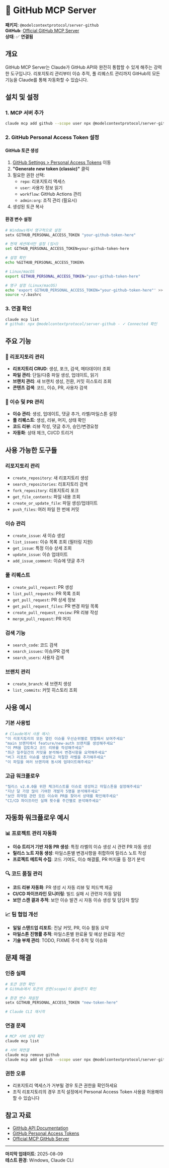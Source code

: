 # 🐙 GitHub MCP Server

**패키지**: `@modelcontextprotocol/server-github`  
**GitHub**: [Official GitHub MCP Server](https://github.com/modelcontextprotocol/servers/tree/main/src/github)  
**상태**: ✅ **연결됨**  

## 개요

GitHub MCP Server는 Claude가 GitHub API와 완전히 통합할 수 있게 해주는 강력한 도구입니다. 리포지토리 관리부터 이슈 추적, 풀 리퀘스트 관리까지 GitHub의 모든 기능을 Claude를 통해 자동화할 수 있습니다.

## 설치 및 설정

### 1. MCP 서버 추가
```bash
claude mcp add github --scope user npx @modelcontextprotocol/server-github
```

### 2. GitHub Personal Access Token 설정

#### GitHub 토큰 생성
1. [GitHub Settings > Personal Access Tokens](https://github.com/settings/tokens) 이동
2. **"Generate new token (classic)"** 클릭
3. 필요한 권한 선택:
   - `repo`: 리포지토리 액세스
   - `user`: 사용자 정보 읽기
   - `workflow`: GitHub Actions 관리
   - `admin:org`: 조직 관리 (필요시)
4. 생성된 토큰 복사

#### 환경 변수 설정
```bash
# Windows에서 영구적으로 설정
setx GITHUB_PERSONAL_ACCESS_TOKEN "your-github-token-here"

# 현재 세션에서만 설정 (임시)
set GITHUB_PERSONAL_ACCESS_TOKEN=your-github-token-here

# 설정 확인
echo %GITHUB_PERSONAL_ACCESS_TOKEN%

# Linux/macOS
export GITHUB_PERSONAL_ACCESS_TOKEN="your-github-token-here"

# 영구 설정 (Linux/macOS)
echo 'export GITHUB_PERSONAL_ACCESS_TOKEN="your-github-token-here"' >> ~/.bashrc
source ~/.bashrc
```

### 3. 연결 확인
```bash
claude mcp list
# github: npx @modelcontextprotocol/server-github - ✓ Connected 확인
```

## 주요 기능

### 🏢 리포지토리 관리
- **리포지토리 CRUD**: 생성, 포크, 검색, 메타데이터 조회
- **파일 관리**: 단일/다중 파일 생성, 업데이트, 읽기
- **브랜치 관리**: 새 브랜치 생성, 전환, 커밋 히스토리 조회
- **콘텐츠 검색**: 코드, 이슈, PR, 사용자 검색

### 🎯 이슈 및 PR 관리
- **이슈 관리**: 생성, 업데이트, 댓글 추가, 라벨/마일스톤 설정
- **풀 리퀘스트**: 생성, 리뷰, 머지, 상태 확인
- **코드 리뷰**: 리뷰 작성, 댓글 추가, 승인/변경요청
- **자동화**: 상태 체크, CI/CD 트리거

## 사용 가능한 도구들

### 리포지토리 관리
- `create_repository`: 새 리포지토리 생성
- `search_repositories`: 리포지토리 검색
- `fork_repository`: 리포지토리 포크
- `get_file_contents`: 파일 내용 조회
- `create_or_update_file`: 파일 생성/업데이트
- `push_files`: 여러 파일 한 번에 커밋

### 이슈 관리
- `create_issue`: 새 이슈 생성
- `list_issues`: 이슈 목록 조회 (필터링 지원)
- `get_issue`: 특정 이슈 상세 조회
- `update_issue`: 이슈 업데이트
- `add_issue_comment`: 이슈에 댓글 추가

### 풀 리퀘스트
- `create_pull_request`: PR 생성
- `list_pull_requests`: PR 목록 조회
- `get_pull_request`: PR 상세 정보
- `get_pull_request_files`: PR 변경 파일 목록
- `create_pull_request_review`: PR 리뷰 작성
- `merge_pull_request`: PR 머지

### 검색 기능
- `search_code`: 코드 검색
- `search_issues`: 이슈/PR 검색
- `search_users`: 사용자 검색

### 브랜치 관리
- `create_branch`: 새 브랜치 생성
- `list_commits`: 커밋 히스토리 조회

## 사용 예시

### 기본 사용법
```bash
# Claude에서 사용 예시:
"이 리포지토리의 모든 열린 이슈를 우선순위별로 정렬해서 보여주세요"
"main 브랜치에서 feature/new-auth 브랜치를 생성해주세요"
"이 PR을 검토하고 코드 리뷰를 작성해주세요"
"최근 일주일간의 커밋을 분석해서 변경사항을 요약해주세요"
"버그 리포트 이슈를 생성하고 적절한 라벨을 추가해주세요"
"이 파일을 여러 브랜치에 동시에 업데이트해주세요"
```

### 고급 워크플로우
```bash
"릴리스 v2.0.0을 위한 체크리스트를 이슈로 생성하고 마일스톤을 설정해주세요"
"지난 달 가장 많이 기여한 개발자 5명을 분석해주세요"
"보안 취약점 관련 모든 이슈와 PR을 찾아서 상태를 확인해주세요"
"CI/CD 파이프라인 실패 횟수를 주간별로 분석해주세요"
```

## 자동화 워크플로우 예시

### 📊 프로젝트 관리 자동화
- **이슈 트리거 기반 자동 PR 생성**: 특정 라벨의 이슈 생성 시 관련 PR 자동 생성
- **릴리스 노트 자동 생성**: 마일스톤별 변경사항을 취합하여 릴리스 노트 작성
- **프로젝트 메트릭 수집**: 코드 기여도, 이슈 해결률, PR 머지율 등 정기 분석

### 🔍 코드 품질 관리
- **코드 리뷰 자동화**: PR 생성 시 자동 리뷰 및 피드백 제공
- **CI/CD 파이프라인 모니터링**: 빌드 실패 시 관련자 자동 알림
- **보안 스캔 결과 추적**: 보안 이슈 발견 시 자동 이슈 생성 및 담당자 할당

### 📈 팀 협업 개선
- **일일 스탠드업 리포트**: 전날 커밋, PR, 이슈 활동 요약
- **마일스톤 진행률 추적**: 마일스톤별 완료율 및 예상 완료일 계산
- **기술 부채 관리**: TODO, FIXME 주석 추적 및 이슈화

## 문제 해결

### 인증 실패
```bash
# 토큰 권한 확인
# GitHub에서 토큰의 권한(scope)이 올바른지 확인

# 환경 변수 재설정
setx GITHUB_PERSONAL_ACCESS_TOKEN "new-token-here"

# Claude CLI 재시작
```

### 연결 문제
```bash
# MCP 서버 상태 확인
claude mcp list

# 서버 재연결
claude mcp remove github
claude mcp add github --scope user npx @modelcontextprotocol/server-github
```

### 권한 오류
- 리포지토리 액세스가 거부될 경우 토큰 권한을 확인하세요
- 조직 리포지토리의 경우 조직 설정에서 Personal Access Token 사용을 허용해야 할 수 있습니다

## 참고 자료

- [GitHub API Documentation](https://docs.github.com/en/rest)
- [GitHub Personal Access Tokens](https://docs.github.com/en/authentication/keeping-your-account-and-data-secure/creating-a-personal-access-token)
- [Official MCP GitHub Server](https://github.com/modelcontextprotocol/servers/tree/main/src/github)

---

**마지막 업데이트**: 2025-08-09  
**테스트 환경**: Windows, Claude CLI